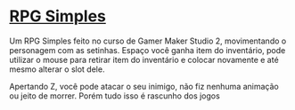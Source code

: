 # [RPG Simples](https://laurazagp.itch.io/rpg-simples)
 
Um RPG Simples feito no curso de Gamer Maker Studio 2, movimentando o personagem com as setinhas. Espaço você ganha item do inventário, pode utilizar o mouse para retirar item do inventário e colocar novamente e até mesmo alterar o slot dele.

Apertando Z, você pode atacar o seu inimigo, não fiz nenhuma animação ou jeito de morrer. Porém tudo isso é rascunho dos jogos
